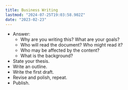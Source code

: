 ```yaml
---
title: Business Writing
lastmod: "2024-07-25T19:03:58.902Z"
date: "2023-02-23"
---
```


- Answer:
  - Why are you writing this? What are your goals?
  - Who will read the document? Who might read it?
  - Who may be affected by the content?
  - What is the background?
- State your thesis.
- Write an outline.
- Write the first draft.
- Revise and polish, repeat.
- Publish.
